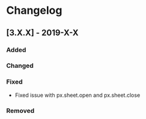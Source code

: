 # Changelog

## [3.X.X] - 2019-X-X

### Added

### Changed

### Fixed

- Fixed issue with px.sheet.open and px.sheet.close

### Removed
